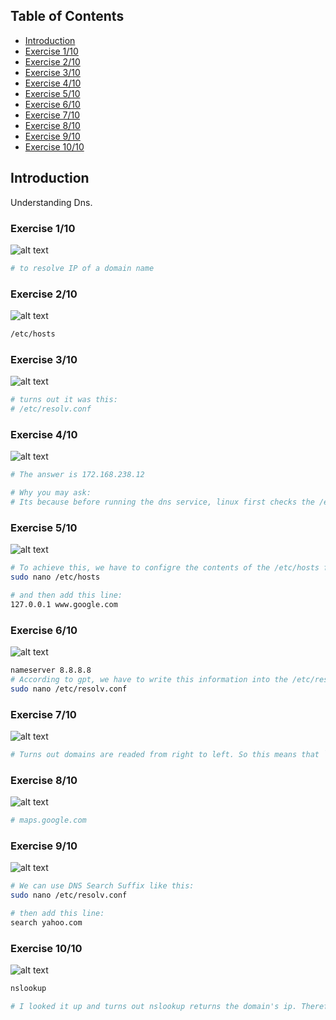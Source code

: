 ## Table of Contents

- [Introduction](#introduction)
- [Exercise 1/10](#exercise-110)
- [Exercise 2/10](#exercise-210)
- [Exercise 3/10](#exercise-310)
- [Exercise 4/10](#exercise-410)
- [Exercise 5/10](#exercise-510)
- [Exercise 6/10](#exercise-610)
- [Exercise 7/10](#exercise-710)
- [Exercise 8/10](#exercise-810)
- [Exercise 9/10](#exercise-910)
- [Exercise 10/10](#exercise-1010)



##  Introduction

Understanding Dns.

### Exercise 1/10
![alt text](image.png)
```bash
# to resolve IP of a domain name
```
### Exercise 2/10
![alt text](image-1.png)
```bash
/etc/hosts
```
### Exercise 3/10
![alt text](image-2.png)
```bash
# turns out it was this:
# /etc/resolv.conf
```
### Exercise 4/10
![alt text](image-3.png)
```bash
# The answer is 172.168.238.12 

# Why you may ask:
# Its because before running the dns service, linux first checks the /etc/hosts file and then turns back to the dns service. If there was a specified entry in `hosts` file, that ip will be used.
```
### Exercise 5/10
![alt text](image-4.png)
```bash
# To achieve this, we have to configre the contents of the /etc/hosts file like this:
sudo nano /etc/hosts

# and then add this line:
127.0.0.1 www.google.com

```
### Exercise 6/10
![alt text](image-5.png)
```bash
nameserver 8.8.8.8
# According to gpt, we have to write this information into the /etc/resolv.conf file:
sudo nano /etc/resolv.conf

```
### Exercise 7/10
![alt text](image-6.png)
```bash
# Turns out domains are readed from right to left. So this means that `.com` is the "Top Level Domain"
```
### Exercise 8/10
![alt text](image-7.png)
```bash
# maps.google.com
```
### Exercise 9/10
![alt text](image-8.png)
```bash
# We can use DNS Search Suffix like this:
sudo nano /etc/resolv.conf

# then add this line:
search yahoo.com
```
### Exercise 10/10
![alt text](image-9.png)
```bash
nslookup

# I looked it up and turns out nslookup returns the domain's ip. Therefor the answer.
```
